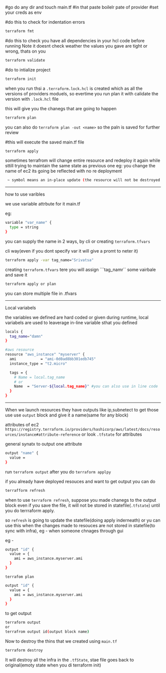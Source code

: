 #go do any dir and touch main.tf
#in that paste boilelr pate of provider
#set your creds as env

#do this to check for indentation errors
```sh
terraform fmt
```
#do this to check you have all dependencies in your hcl code before running
Note it doesnt check weather the values you gave are tight or wrong, thats on you
```sh
terraform validate
```

#do to intialize project
```sh
terraform init
```
when you run thsi a ```.terraform.lock.hcl``` is created which as all the versions of providers moduels, so evertime you run plan it with calidate the version with ```.lock.hcl``` file


this will give you the chanegs that are going to happen
```sh 
terraform plan 
```
you can also do ```terraform plan -out <name>``` so the paln is saved for further review

#this will execute the saved main.tf file 
```sh
terraform apply
```

sometimes terrafrom will change entire resource and redeploy it again while sttill trying to maintain the same state as previous one 
eg: you change the name of ec2 its going be reflected with no re deployment

```sh
 ~ symbol means an in-place update (the resource will not be destroyed and recreated, just updated).
```
--- 

how to use varibles

we use variable attrbute for it main.tf

eg:
```sh
variable "var_name" {
  type = string
}
```
you can supply the name in 2 ways, by cli or creating ````terraform.tfvars````

cli way(even if you dont specify var it will give a promt to neter it)
```sh
terraform apply -var tag_name="Srivatsa"
```
creating ```terraform.tfvars``` tere you will assign ```tag_namr`` some vairbale and save it
```sh
terraform apply or plan
```
you can store multiple file in .tfvars

---

Local variabels

the variables we defined are hard coded or given during runtime,
local variabels are used to leaverage in-line variable sthat you defined
```sh
locals {
  tag_name="damn"
}

#aws resource
resource "aws_instance" "myserver" {
  ami           = "ami-0d0ad8bb301edb745"
  instance_type = "t2.micro"

  tags = {
    # Name = local.tag_name
    # or
    Name  = "Server-${local.tag_name}" #you can also use in line code
  }
}
```
---

When we launch resources they have outputs like ip,subnetect to get those use use ```output``` block and give it a name(same for any block)

attributes of ec2 ```https://registry.terraform.io/providers/hashicorp/aws/latest/docs/resources/instance#attribute-reference``` or look ```.tfstate``` for attributes

general synatx to output one attribute
```sh
output "name" {
  value = 
}
```

run ```terraform output```  after you do ```terraform applpy```

if you already have deployed resouces and want to get output you can do
```sh
terrafform refresh
```

when to use ```terraform refresh```, suppose you made chanegs to the output block even if you save the file, it will not be stored in statefile(```.tfstate```) until you do terrraform apply.

so ```refresh``` is going to update the statefile(doing apply inderneath)
or
yu can use this when the changes made to resouces are not stored in statefile(to sync with infra), eg - when someone chnages through gui

eg - 

```sh
output "id" {
  value = {
    ami = aws_instance.myserver.ami
  }
}
```

```terrafom plan```

```sh
output "id" {
  value = {
    ami = aws_instance.myserver.ami
  }
}
```
to get output

```sh
terraform output 
or
terrafrom output id(output block name)
```

Now to destroy the thins that we created using ```main.tf``` 
```sh
terraform destroy
```
It will destroy all the infra in the ```.tfState```, stae file goes back to original(emoty state when you di terraform init)



